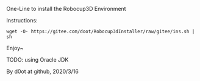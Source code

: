 One-Line to install the Robocup3D Environment

Instructions:

```
wget -O- https://gitee.com/doot/Robocup3dInstaller/raw/gitee/ins.sh | sh
```

Enjoy~

TODO: using Oracle JDK

By d0ot at github, 2020/3/16
